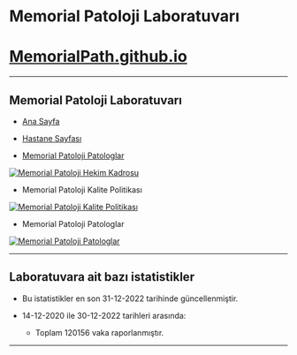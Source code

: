 Memorial Patoloji Laboratuvarı
================

# [MemorialPath.github.io](https://memorialpath.github.io/)

------------------------------------------------------------------------

## Memorial Patoloji Laboratuvarı

- [Ana Sayfa](https://patoloji.memorial.com.tr/)

- [Hastane
  Sayfası](https://www.memorial.com.tr/tibbi-birimlerimiz/patoloji-merkezi)

- [Memorial Patoloji
  Patologlar](https://patoloji.memorial.com.tr/Home/Index#hekimlerimiz)

[![Memorial Patoloji Hekim
Kadrosu](./images/Memorial-Patoloji-Hekim-Kadrosu.jpeg)](./images/Memorial-Patoloji-Hekim-Kadrosu.jpeg)

- Memorial Patoloji Kalite Politikası

[![Memorial Patoloji Kalite
Politikası](./images/Memorial-Patoloji-Kalite-Politikasi.JPG)](./images/Memorial-Patoloji-Kalite-Politikasi.JPG)

- Memorial Patoloji Patologlar

[![Memorial Patoloji
Patologlar](./images/Memorial-Patoloji-Patologlar.jpeg)](./images/Memorial-Patoloji-Patologlar.jpeg)

------------------------------------------------------------------------

## Laboratuvara ait bazı istatistikler

- Bu istatistikler en son 31-12-2022 tarihinde güncellenmiştir.

- 14-12-2020 ile 30-12-2022 tarihleri arasında:

  - Toplam 120156 vaka raporlanmıştır.

------------------------------------------------------------------------
